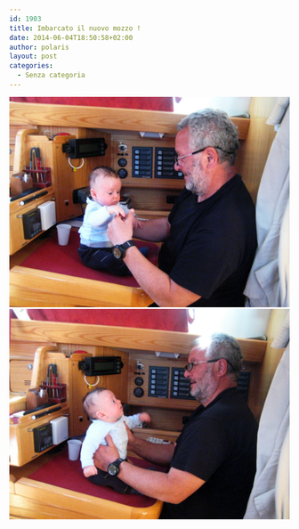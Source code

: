 ```yaml
---
id: 1903
title: Imbarcato il nuovo mozzo !
date: 2014-06-04T18:50:58+02:00
author: polaris
layout: post
categories:
  - Senza categoria
---
```

![ruggi1](/foto/ruggi1.jpg "Ruggero")
![ruggi2](/foto/ruggi2.jpg "Ruggero")
